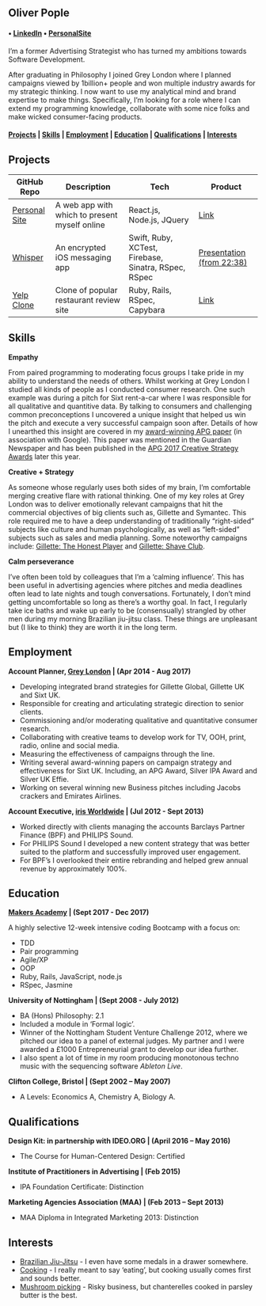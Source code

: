 ## Oliver Pople

#### • [LinkedIn](https://www.linkedin.com/in/oliverpople/) • [PersonalSite](https://www.oliverpople.com/)

I’m a former Advertising Strategist who has turned my ambitions towards Software Development.

After graduating in Philosophy I joined Grey London where I planned campaigns viewed by 1billion+ people and won multiple industry awards for my strategic thinking. I now want to use my analytical mind and brand expertise to make things.
Specifically, I’m looking for a role where I can extend my programming knowledge, collaborate with some nice folks and make wicked consumer-facing products. 

#### [Projects](#projects) | [Skills](#skills) | [Employment](#employment) | [Education](#education) | [Qualifications](#qualifications) | [Interests](#interests)

## Projects

| GitHub Repo | Description | Tech | Product |
| ----------- | ----------- | ---- | ---- |
| [Personal Site](https://www.oliverpople.com/) | A web app with which to present myself online | React.js, Node.js, JQuery |  [Link](https://github.com/oliverpople/PersonalSite) |
| [Whisper](https://github.com/lucyborthwick/Whisper) | An encrypted iOS messaging app | Swift, Ruby, XCTest, Firebase, Sinatra, RSpec, RSpec | [Presentation (from 22:38)](https://www.facebook.com/MakersAcademy/videos/vb.367457470014643/1525253554235023/?type=2&theater) |
| [Yelp Clone](https://github.com/cdunham1989/yelp-clone) | Clone of popular restaurant review site | Ruby, Rails, RSpec, Capybara | [Link](https://github.com/cdunham1989/yelp-clone) | 

## Skills

**Empathy**

From paired programming to moderating focus groups I take pride in my ability to understand the needs of others.  Whilst working at Grey London I studied all kinds of people as I conducted consumer research. One such example was during a pitch for Sixt rent-a-car where I was responsible for all qualitative and quantitive data. By talking to consumers and challenging common preconceptions I uncovered a unique insight that helped us win the pitch and execute a very successful campaign soon after. Details of how I unearthed this insight are covered in my [award-winning APG paper](http://www.apg.org.uk/apgawards-2017) (in association with Google). This paper was mentioned in the Guardian Newspaper and has been published in the [APG 2017 Creative Strategy Awards](http://www.apg.org.uk/apg-bookstore) later this year.

**Creative + Strategy**

As someone whose regularly uses both sides of my brain, I’m comfortable merging creative flare with rational thinking.  One of my key roles at Grey London was to deliver emotionally relevant campaigns that hit the commercial objectives of big clients such as, Gillette and Symantec.  This role required me to have a deep understanding of traditionally “right-sided” subjects like culture and human psychologically, as well as “left-sided” subjects such as sales and media planning.  Some noteworthy campaigns include: [Gillette: The Honest Player](https://www.youtube.com/watch?v=UzX0Er9Lguk)
 and [Gillette: Shave Club](https://www.youtube.com/watch?v=M6zlya7cG8Q&t=2s).
 
**Calm perseverance** 
 
I’ve often been told by colleagues that I’m a ‘calming influence’.  This has been useful in advertising agencies where pitches and media deadlines often lead to late nights and tough conversations.  Fortunately, I don’t mind getting uncomfortable so long as there’s a worthy goal.  In fact, I regularly take ice baths and wake up early to be (consensually) strangled by other men during my morning Brazilian jiu-jitsu class. These things are unpleasant but (I like to think) they are worth it in the long term. 

## Employment

**Account Planner, [Grey London](http://grey.com/london) | (Apr 2014 - Aug 2017)**

- Developing integrated brand strategies for Gillette Global, Gillette UK and Sixt UK. 
- Responsible for creating and articulating strategic direction to senior clients. 
- Commissioning and/or moderating qualitative and quantitative consumer research. 
- Collaborating with creative teams to develop work for TV, OOH, print, radio, online and social media. 
- Measuring the effectiveness of campaigns through the line. 
- Writing several award-winning papers on campaign strategy and effectiveness for Sixt UK.   Including, an APG Award, Silver IPA Award and Silver UK Effie. 
- Working on several winning new Business pitches including Jacobs crackers and Emirates Airlines.

**Account Executive, [iris Worldwide](http://www.iris-worldwide.com/) | (Jul 2012 - Sept 2013)**

- Worked directly with clients managing the accounts Barclays Partner Finance (BPF) and PHILIPS Sound.
- For PHILIPS Sound I developed a new content strategy that was better suited to the platform and successfully improved user engagement. 
- For BPF’s I overlooked their entire rebranding and helped grew annual revenue by approximately 100%.

## Education

**[Makers Academy](http://www.makersacademy.com/) | (Sept 2017 - Dec 2017)**

A highly selective 12-week intensive coding Bootcamp with a focus on:
- TDD
- Pair programming
- Agile/XP
- OOP
- Ruby, Rails, JavaScript, node.js
- RSpec, Jasmine

**University of Nottingham | (Sept 2008 - July 2012)**
- BA (Hons) Philosophy: 2.1 
- Included a module in ‘Formal logic’.
- Winner of the Nottingham Student Venture Challenge 2012, where we pitched our idea to a panel of external judges.  My partner and I were awarded a £1000 Entrepreneurial grant to develop our idea further.
- I also spent a lot of time in my room producing monotonous techno music with the sequencing software *Ableton Live*.

**Clifton College, Bristol | (Sept 2002 – May 2007)**
- A Levels: Economics A, Chemistry A, Biology A. 

## Qualifications

**Design Kit: in partnership with IDEO.ORG | (April 2016 – May 2016)**
- The Course for Human-Centered Design: Certified

**Institute of Practitioners in Advertising | (Feb 2015)**
- IPA Foundation Certificate: Distinction 

**Marketing Agencies Association (MAA) | (Feb 2013 – Sept 2013)**
- MAA Diploma in Integrated Marketing 2013: Distinction 

## Interests
- [Brazilian Jiu-Jitsu](https://i.imgur.com/rAHS5Jo.jpg) - I even have some medals in a drawer somewhere.
- [Cooking](https://i.imgur.com/WSPuD12.jpg) - I really meant to say ‘eating’, but cooking usually comes first and sounds better. 
- [Mushroom picking](https://i.imgur.com/0HbcYGr.jpg) - Risky business, but chanterelles cooked in parsley butter is the best.

